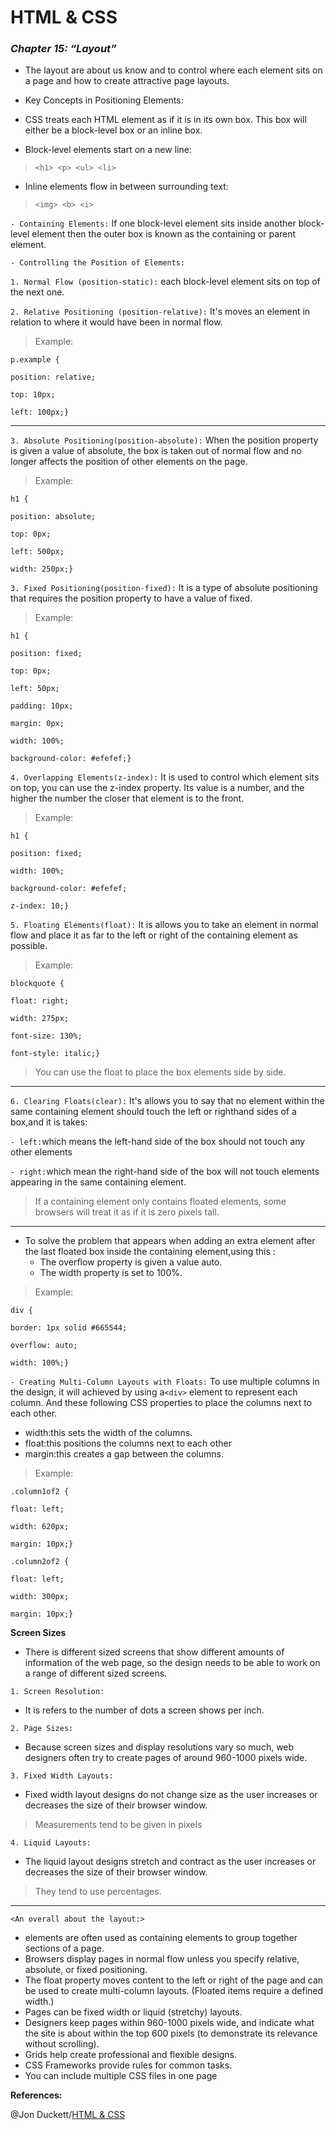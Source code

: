 # **HTML & CSS**

### ***Chapter 15: “Layout”***

- The layout are about us know and to control where each element sits on a page and how to create attractive page layouts.

- Key Concepts in Positioning Elements:

- CSS treats each HTML element as if it is in its own box. This box will either be a block-level box or an inline box.

- Block-level elements start on a new line:

>`<h1> <p> <ul> <li>`

- Inline elements flow in between surrounding text:

>`<img> <b> <i>`

`- Containing Elements:` If one block-level element sits inside another
block-level element then the outer box is known as the containing or parent element.

`- Controlling the Position of Elements:`

  `1. Normal Flow (position-static):`
   each block-level element sits on top of the next one. 

  `2. Relative Positioning (position-relative):`
     It's moves an element in relation to where it would have been in normal flow.

>Example:

`p.example {`

`position: relative;`

`top: 10px;`

`left: 100px;}`

--------------------------------------

`3. Absolute Positioning(position-absolute):`
When the position property is given a value of absolute, the box is taken out of normal flow and no longer affects the position of other elements on the page.

>Example:

`h1 {`

`position: absolute;`

`top: 0px;`

`left: 500px;`

`width: 250px;}`

`3. Fixed Positioning(position-fixed):`
It is a type of absolute positioning that requires the position property to have a value of fixed.

>Example:

`h1 {`

`position: fixed;`

`top: 0px;`

`left: 50px;`

`padding: 10px;`

`margin: 0px;`

`width: 100%;`

`background-color: #efefef;}`

`4. Overlapping Elements(z-index):`
It is used to control which element sits on top, you can use the z-index property. Its value is a number, and the higher the number the closer that element is to the front. 

>Example:

`h1 {`

`position: fixed;`

`width: 100%;`

`background-color: #efefef;`

`z-index: 10;}`


`5. Floating Elements(float):`
It is allows you to take an element in normal flow and place it as far to the left or right of the containing element as possible.

>Example:

`blockquote {`

 `float: right;`

 `width: 275px;`

 `font-size: 130%;`

 `font-style: italic;}`

>You can use the float to place the box elements side by side.

---------------------------------------------

`6. Clearing Floats(clear):`
It's allows you to say that no element within the same containing element should touch the left or righthand sides of a box,and it is takes:

  `- left:`which means the left-hand side of the box should not touch any other elements

  `- right:`which mean the right-hand side of the box will not touch elements appearing in the same containing element.

>If a containing element only contains floated elements, some browsers will treat it as if it is zero pixels tall.

---------------------------------------------------

- To solve the problem that appears when adding an extra element after the last floated box inside the containing element,using this :
   - The overflow property is given a value auto.
   - The width property is set to 100%.

>Example:

`div {`

`border: 1px solid #665544;`

`overflow: auto;`

`width: 100%;}`

`- Creating Multi-Column Layouts with Floats:`
To use multiple columns in the design, it will achieved by using a`<div>` element to represent each column. And these following CSS properties to place the columns next to each other.
   - width:this sets the width of the columns.
   - float:this positions the columns next to each other
   - margin:this creates a gap between the columns.

>Example:

`.column1of2 {`

`float: left;`

`width: 620px;`

`margin: 10px;}`

`.column2of2 {`

`float: left;`

`width: 300px;`

`margin: 10px;}`


**Screen Sizes**
- There is different sized screens that show different amounts of information of the web page, so the design needs to be able to
work on a range of different sized screens.

`1. Screen Resolution:`
  - It is refers to the number of dots a screen shows per inch.

`2. Page Sizes:`
  - Because screen sizes and display resolutions vary so much, web designers often try to create pages of around 960-1000 pixels wide.

`3. Fixed Width Layouts:`
  - Fixed width layout designs do not change size as the user increases or decreases the size of their browser window.

>Measurements tend to be given in pixels

`4. Liquid Layouts:`
  - The liquid layout designs stretch and contract as the user increases or decreases the size of their browser window. 

>They tend to use percentages.

---------------------------------------------------

```<An overall about the layout:>```
- <div> elements are often used as containing elements to group together sections of a page.
- Browsers display pages in normal flow unless you specify relative, absolute, or fixed positioning.
- The float property moves content to the left or right of the page and can be used to create multi-column layouts. (Floated items require a defined width.)
- Pages can be fixed width or liquid (stretchy) layouts.
- Designers keep pages within 960-1000 pixels wide, and indicate what the site is about within the top 600 pixels (to demonstrate its relevance without scrolling).
- Grids help create professional and flexible designs.
- CSS Frameworks provide rules for common tasks.
- You can include multiple CSS files in one page


**References:**

@Jon Duckett/[HTML & CSS
](file:///D:/ltuc/code%20102/HTML%20CSS.pdf)